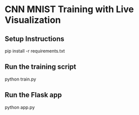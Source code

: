 # CNN MNIST Training with Live Visualization

## Setup Instructions

pip install -r requirements.txt

## Run the training script
python train.py

## Run the Flask app
python app.py
